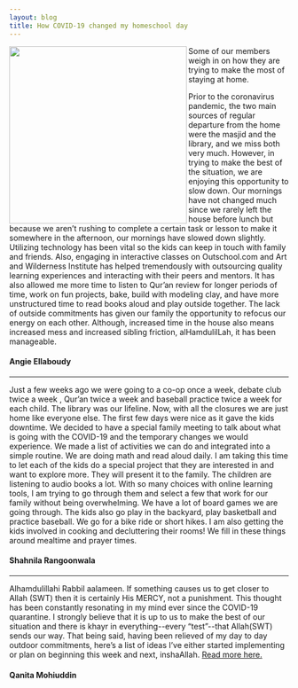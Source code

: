 ```yaml
---
layout: blog
title: How COVID-19 changed my homeschool day
---
```

<img align="left" src="https://user-images.githubusercontent.com/7043355/77243425-16003e00-6bc7-11ea-9bed-b3eecf114c26.png" width="320px" />

Some of our members weigh in on how they are trying to make the most of staying at home.  

Prior to the coronavirus pandemic, the two main sources of regular departure from the home were the masjid and the library, and we miss both very much. However, in trying to make the best of the situation, we are enjoying this opportunity to slow down. Our mornings have not changed much since we rarely left the house before lunch but because we aren’t rushing to complete a certain task or lesson to make it somewhere in the afternoon, our mornings have slowed down slightly. Utilizing technology has been vital so the kids can keep in touch with family and friends. Also, engaging in interactive classes on Outschool.com and Art and Wilderness Institute has helped tremendously with outsourcing quality learning experiences and interacting with their peers and mentors. It has also allowed me more time to listen to Qur’an review for longer periods of time, work on fun projects, bake, build with modeling clay, and have more unstructured time to read books aloud and play outside together. The lack of outside commitments has given our family the opportunity to refocus our energy on each other. Although, increased time in the house also means increased mess and increased sibling friction, alHamdulilLah, it has been manageable.
#### Angie Ellaboudy
----
Just a few weeks ago we were going to a co-op once a week, debate club twice a week , Qur’an twice a week and baseball practice twice a week for each child.  The library was our lifeline.  Now, with all the closures we are just home like everyone else. The first few days were nice as it gave the kids downtime.  We decided to have a special family meeting to talk about what is going with the COVID-19 and the temporary changes we would experience.  We made a list of activities we can do and integrated into a simple routine. We are doing math and read aloud daily. I am taking this time to let each of the kids do a special project that they are interested in and want to explore more.  They will present it to the family. The children are listening to audio books a lot.  With so many choices with online learning tools, I am trying to go through them and select a few that work for our family without being overwhelming.  We have a lot of board games we are going through. The kids also go play in the backyard, play basketball and practice baseball. We go for a bike ride or short hikes. I am also getting the kids involved in cooking and decluttering their rooms! We fill in these things around mealtime and prayer times. 
#### Shahnila Rangoonwala
----
Alhamdulillahi Rabbil aalameen.  If something causes us to get closer to Allah (SWT) then it is certainly His MERCY, not a punishment.  This thought has been constantly resonating in my mind ever since the COVID-19 quarantine.  I strongly believe that it is up to us to make the best of our situation and there is khayr in everything--every “test”--that Allah(SWT) sends our way.  That being said, having been relieved of my day to day outdoor commitments, here’s a list of ideas I’ve either started implementing or plan on beginning this week and next, inshaAllah.
[Read more here.](http://www.muslimhomeschoolnetwork.com/blog/2020/03/21/hopes-and-goals-during-the-quarantine/) 
#### Qanita Mohiuddin


